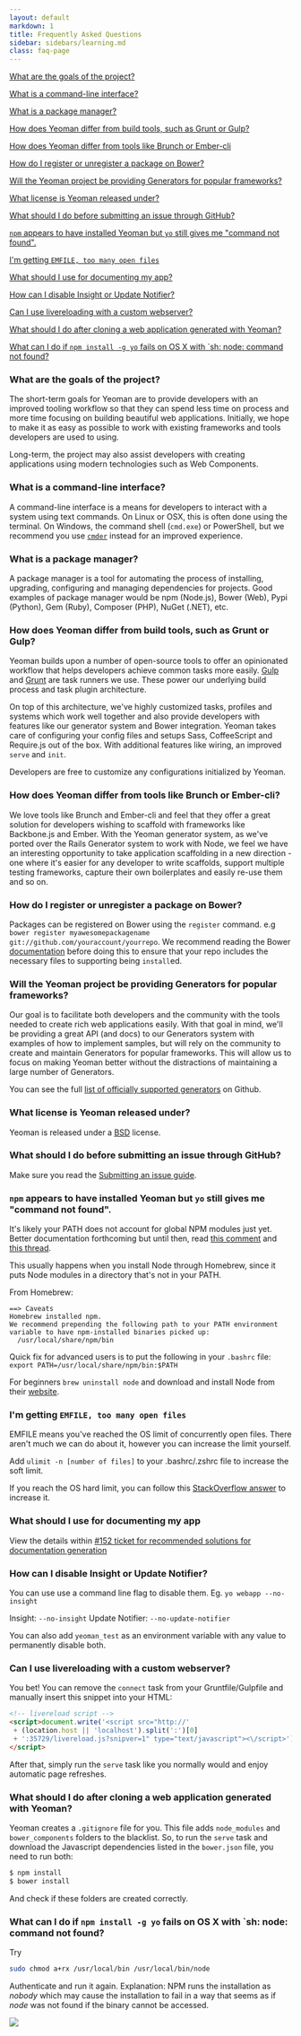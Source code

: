 ```yaml
---
layout: default
markdown: 1
title: Frequently Asked Questions
sidebar: sidebars/learning.md
class: faq-page
---
```

[What are the goals of the project?](#project-goals)

[What is a command-line interface?](#what-is-CLI)

[What is a package manager?](#what-is-pkg-manager)

[How does Yeoman differ from build tools, such as Grunt or Gulp?](#yeoman-vs-builders)

[How does Yeoman differ from tools like Brunch or Ember-cli](#yeoman-vs-Ember-Brunch)

[How do I register or unregister a package on Bower?](#register-unregister-pkg)

[Will the Yeoman project be providing Generators for popular frameworks?](#frameworks-generators)

[What license is Yeoman released under?](#license)

[What should I do before submitting an issue through GitHub?](#submit-issue)

[`npm` appears to have installed Yeoman but `yo` still gives me "command not found".](#yo-command-not-found)

[I'm getting `EMFILE, too many open files`](#too-many-files)

[What should I use for documenting my app?](#documenting-app)

[How can I disable Insight or Update Notifier?](#disable-notifier)

[Can I use livereloading with a custom webserver?](#livereloading)

[What should I do after cloning a web application generated with Yeoman?](#cloning)

[What can I do if `npm install -g yo` fails on OS X with `sh: node: command not found?](#osx-failure)

### <a name="project-goals"></a> What are the goals of the project?

The short-term goals for Yeoman are to provide developers with an improved tooling workflow so that they can spend less time on process and more time focusing on building beautiful web applications. Initially, we hope to make it as easy as possible to work with existing frameworks and tools developers are used to using.

Long-term, the project may also assist developers with creating applications using modern technologies such as Web Components.


### <a name="what-is-CLI"></a> What is a command-line interface?

A command-line interface is a means for developers to interact with a system using text commands. On Linux or OSX, this is often done using the terminal. On Windows, the command shell (`cmd.exe`) or PowerShell, but we recommend you use [`cmder`](http://cmder.net/) instead for an improved experience.


### <a name="what-is-pkg-manager"></a> What is a package manager?

A package manager is a tool for automating the process of installing, upgrading, configuring and managing dependencies for projects. Good examples of package manager would be npm (Node.js), Bower (Web), Pypi (Python), Gem (Ruby), Composer (PHP), NuGet (.NET), etc.


### <a name="yeoman-vs-builders"></a> How does Yeoman differ from build tools, such as Grunt or Gulp?

Yeoman builds upon a number of open-source tools to offer an opinionated workflow that helps developers achieve common tasks more easily. [Gulp](http://gulpjs.com/) and [Grunt](http://gruntjs.com/) are task runners we use. These power our underlying build process and task plugin architecture.

On top of this architecture, we've highly customized tasks, profiles and systems which work well together and also provide developers with features like our generator system and Bower integration. Yeoman takes care of configuring your config files and setups Sass, CoffeeScript and Require.js out of the box. With additional features like wiring, an improved `serve` and `init`.

Developers are free to customize any configurations initialized by Yeoman.


### <a name="yeoman-vs-Ember-Brunch"></a> How does Yeoman differ from tools like Brunch or Ember-cli?

We love tools like Brunch and Ember-cli and feel that they offer a great solution for developers wishing to scaffold with frameworks like Backbone.js and Ember. With the Yeoman generator system, as we've ported over the Rails Generator system to work with Node, we feel we have an interesting opportunity to take application scaffolding in a new direction - one where it's easier for any developer to write scaffolds, support multiple testing frameworks, capture their own boilerplates and easily re-use them and so on.


### <a name="register-unregister-pkg"></a> How do I register or unregister a package on Bower?

Packages can be registered on Bower using the `register` command. e.g `bower register myawesomepackagename git://github.com/youraccount/yourrepo`. We recommend reading the Bower [documentation](http://bower.io/) before doing this to ensure that your repo includes the necessary files to supporting being `install`ed.


### <a name="frameworks-generators"></a> Will the Yeoman project be providing Generators for popular frameworks?

Our goal is to facilitate both developers and the community with the tools needed to create rich web applications easily. With that goal in mind, we'll be providing a great API (and docs) to our Generators system with examples of how to implement samples, but will rely on the community to create and maintain Generators for popular frameworks. This will allow us to focus on making Yeoman better without the distractions of maintaining a large number of Generators.

You can see the full [list of officially supported generators](https://github.com/yeoman?query=generator-) on Github.


### <a name="license"></a> What license is Yeoman released under?

Yeoman is released under a [BSD](http://opensource.org/licenses/bsd-license.php/) license.


### <a name="submit-issue"></a> What should I do before submitting an issue through GitHub?

Make sure you read the [Submitting an issue guide](/contributing/opening-issues.html).


### <a name="yo-command-not-found"></a> `npm` appears to have installed Yeoman but `yo` still gives me "command not found".

It's likely your PATH does not account for global NPM modules just yet. Better documentation forthcoming but until then, read [this comment](https://github.com/yeoman/yeoman/issues/466#issuecomment-8602733) and [this thread](https://github.com/yeoman/yeoman/issues/430#issuecomment-8597663).

This usually happens when you install Node through Homebrew, since it puts Node modules in a directory that's not in your PATH.

From Homebrew:

```
==> Caveats
Homebrew installed npm.
We recommend prepending the following path to your PATH environment
variable to have npm-installed binaries picked up:
  /usr/local/share/npm/bin
```

Quick fix for advanced users is to put the following in your `.bashrc` file:
`export PATH=/usr/local/share/npm/bin:$PATH`

For beginners `brew uninstall node` and download and install Node from their [website](https://nodejs.org/).


### <a name="too-many-files"></a> I'm getting `EMFILE, too many open files`

EMFILE means you've reached the OS limit of concurrently open files. There aren't much we can do about it, however you can increase the limit yourself.

Add `ulimit -n [number of files]` to your .bashrc/.zshrc file to increase the soft limit.

If you reach the OS hard limit, you can follow this [StackOverflow answer](http://stackoverflow.com/questions/34588/how-do-i-change-the-number-of-open-files-limit-in-linux/34645#34645) to increase it.


### <a name="documenting-app"></a> What should I use for documenting my app

View the details within [#152 ticket for recommended solutions for documentation generation](https://github.com/yeoman/yeoman/issues/152#issuecomment-7081670)


### <a name="disable-notifier"></a> How can I disable Insight or Update Notifier?

You can use use a command line flag to disable them. Eg. `yo webapp --no-insight`

Insight: `--no-insight`
Update Notifier: `--no-update-notifier`

You can also add `yeoman_test` as an environment variable with any value to permanently disable both.


### <a name="livereloading"></a> Can I use livereloading with a custom webserver?

You bet! You can remove the `connect` task from your Gruntfile/Gulpfile and manually insert this snippet into your HTML:

```html
<!-- livereload script -->
<script>document.write('<script src="http://'
 + (location.host || 'localhost').split(':')[0]
 + ':35729/livereload.js?snipver=1" type="text/javascript"><\/script>')
</script>
```

After that, simply run the `serve` task like you normally would and enjoy automatic page refreshes.


### <a name="cloning"></a> What should I do after cloning a web application generated with Yeoman?

Yeoman creates a `.gitignore` file for you. This file adds `node_modules` and `bower_components` folders to the blacklist. So, to run the `serve` task and download the Javascript dependencies listed in the `bower.json` file, you need to run both:

```sh
$ npm install
$ bower install
```

And check if these folders are created correctly.


### <a name="osx-failure"></a> What can I do if `npm install -g yo` fails on OS X with `sh: node: command not found?

Try

```sh
sudo chmod a+rx /usr/local/bin /usr/local/bin/node
```

Authenticate and run it again.
Explanation: NPM runs the installation as _nobody_ which may cause the installation to fail in a way that seems as if _node_ was not found if the binary cannot be accessed.

<img src="/assets/img/yeoman-009.png" class="character bigger-yo-character">
